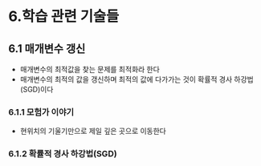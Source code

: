 # 6.학습 관련 기술들
## 6.1 매개변수 갱신
- 매개변수의 최적값을 찾는 문제를 최적화라 한다
- 매개변수의 최적의 값을 갱신하며 최적의 값에 다가가는 것이 확률적 경사 하강법(SGD)이다
### 6.1.1 모험가 이야기
- 현위치의 기울기만으로 제일 깊은 곳으로 이동한다
### 6.1.2 확률적 경사 하강법(SGD)
